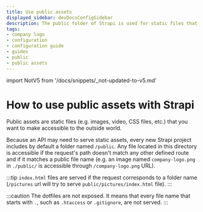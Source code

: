 ```yaml
---
title: Use public assets
displayed_sidebar: devDocsConfigSidebar
description: The public folder of Strapi is used for static files that you want to make accessible to the outside world.
tags:
- company logo
- configuration
- configuration guide
- guides
- public
- public assets
---
```


import NotV5 from '/docs/snippets/_not-updated-to-v5.md'

# How to use public assets with Strapi

<NotV5 />

Public assets are static files (e.g. images, video, CSS files, etc.) that you want to make accessible to the outside world.

Because an API may need to serve static assets, every new Strapi project includes by default a folder named `/public`. Any file located in this directory is accessible if the request's path doesn't match any other defined route and if it matches a public file name (e.g. an image named `company-logo.png` in `./public/` is accessible through `/company-logo.png` URL).

:::tip
`index.html` files are served if the request corresponds to a folder name (`/pictures` url will try to serve `public/pictures/index.html` file).
:::

:::caution
The dotfiles are not exposed. It means that every file name that starts with `.`, such as `.htaccess` or `.gitignore`, are not served.
:::
